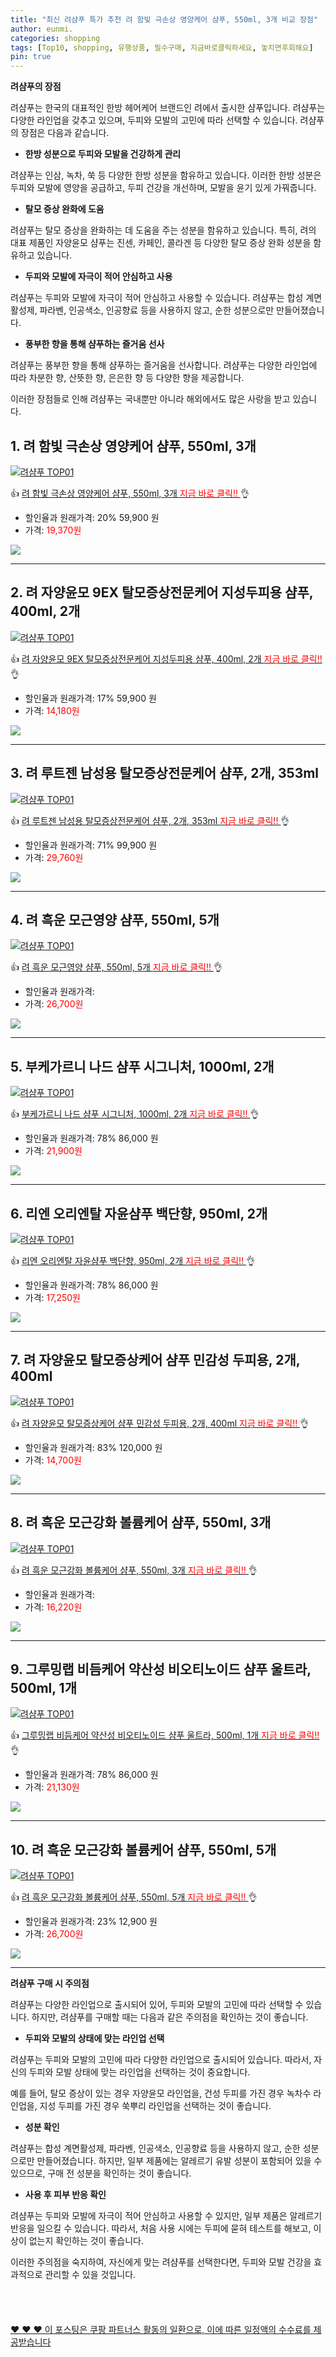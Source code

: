 ```yaml
---
title: "최신 려샴푸 특가 추천 려 함빛 극손상 영양케어 샴푸, 550ml, 3개 비교 장점"
author: eunmi.
categories: shopping
tags: [Top10, shopping, 유행상품, 필수구매, 지금바로클릭하세요, 놓치면후회해요]
pin: true
---
```

**려샴푸의 장점**

려샴푸는 한국의 대표적인 한방 헤어케어 브랜드인 려에서 출시한 샴푸입니다. 려샴푸는 다양한 라인업을 갖추고 있으며, 두피와 모발의 고민에 따라 선택할 수 있습니다. 려샴푸의 장점은 다음과 같습니다.

* **한방 성분으로 두피와 모발을 건강하게 관리**

려샴푸는 인삼, 녹차, 쑥 등 다양한 한방 성분을 함유하고 있습니다. 이러한 한방 성분은 두피와 모발에 영양을 공급하고, 두피 건강을 개선하며, 모발을 윤기 있게 가꿔줍니다.

* **탈모 증상 완화에 도움**

려샴푸는 탈모 증상을 완화하는 데 도움을 주는 성분을 함유하고 있습니다. 특히, 려의 대표 제품인 자양윤모 샴푸는 진센, 카페인, 콜라겐 등 다양한 탈모 증상 완화 성분을 함유하고 있습니다.

* **두피와 모발에 자극이 적어 안심하고 사용**

려샴푸는 두피와 모발에 자극이 적어 안심하고 사용할 수 있습니다. 려샴푸는 합성 계면활성제, 파라벤, 인공색소, 인공향료 등을 사용하지 않고, 순한 성분으로만 만들어졌습니다.

* **풍부한 향을 통해 샴푸하는 즐거움 선사**

려샴푸는 풍부한 향을 통해 샴푸하는 즐거움을 선사합니다. 려샴푸는 다양한 라인업에 따라 차분한 향, 산뜻한 향, 은은한 향 등 다양한 향을 제공합니다.

이러한 장점들로 인해 려샴푸는 국내뿐만 아니라 해외에서도 많은 사랑을 받고 있습니다.

   

## 1. 려 함빛 극손상 영양케어 샴푸, 550ml, 3개

[![려샴푸 TOP01](https://thumbnail9.coupangcdn.com/thumbnails/remote/230x230ex/image/vendor_inventory/18c6/c3319990291e2b43df7242e95f2b54ae49fc2b56b264862e582f877393c1.jpg)](https://link.coupang.com/re/AFFSDP?lptag=AF3617701&subid=GithubCoopas&pageKey=5410155793&traceid=V0-153&itemId=8134063097&vendorItemId=77105254611)


👍 [려 함빛 극손상 영양케어 샴푸, 550ml, 3개 <font color=red> 지금 바로 클릭!! </font> ](https://link.coupang.com/re/AFFSDP?lptag=AF3617701&subid=GithubCoopas&pageKey=5410155793&traceid=V0-153&itemId=8134063097&vendorItemId=77105254611) 👌 


- 할인율과 원래가격: 20%  59,900   원
- 가격: <span style='color:red'>19,370원</span>

[![](/discount_price.png)](https://link.coupang.com/re/AFFSDP?lptag=AF3617701&subid=GithubCoopas&pageKey=5410155793&traceid=V0-153&itemId=8134063097&vendorItemId=77105254611)

---


   

## 2. 려 자양윤모 9EX 탈모증상전문케어 지성두피용 샴푸, 400ml, 2개

[![려샴푸 TOP01](https://thumbnail8.coupangcdn.com/thumbnails/remote/230x230ex/image/retail/images/707623865501024-1c07d07b-e517-47ea-b989-c021cac65faa.jpg)](https://link.coupang.com/re/AFFSDP?lptag=AF3617701&subid=GithubCoopas&pageKey=7357712004&traceid=V0-153&itemId=17910176769&vendorItemId=85072863806)


👍 [려 자양윤모 9EX 탈모증상전문케어 지성두피용 샴푸, 400ml, 2개 <font color=red> 지금 바로 클릭!! </font> ](https://link.coupang.com/re/AFFSDP?lptag=AF3617701&subid=GithubCoopas&pageKey=7357712004&traceid=V0-153&itemId=17910176769&vendorItemId=85072863806) 👌 


- 할인율과 원래가격: 17%  59,900   원
- 가격: <span style='color:red'>14,180원</span>

[![](/discount_price.png)](https://link.coupang.com/re/AFFSDP?lptag=AF3617701&subid=GithubCoopas&pageKey=7357712004&traceid=V0-153&itemId=17910176769&vendorItemId=85072863806)

---


   

## 3. 려 루트젠 남성용 탈모증상전문케어 샴푸, 2개, 353ml

[![려샴푸 TOP01](https://thumbnail6.coupangcdn.com/thumbnails/remote/230x230ex/image/retail/images/1680583253104785-4e6d68ac-2d95-4fd0-b786-805eddffc18c.jpg)](https://link.coupang.com/re/AFFSDP?lptag=AF3617701&subid=GithubCoopas&pageKey=7217065088&traceid=V0-153&itemId=18625460021&vendorItemId=85760847153)


👍 [려 루트젠 남성용 탈모증상전문케어 샴푸, 2개, 353ml <font color=red> 지금 바로 클릭!! </font> ](https://link.coupang.com/re/AFFSDP?lptag=AF3617701&subid=GithubCoopas&pageKey=7217065088&traceid=V0-153&itemId=18625460021&vendorItemId=85760847153) 👌 


- 할인율과 원래가격: 71%  99,900   원
- 가격: <span style='color:red'>29,760원</span>

[![](/discount_price.png)](https://link.coupang.com/re/AFFSDP?lptag=AF3617701&subid=GithubCoopas&pageKey=7217065088&traceid=V0-153&itemId=18625460021&vendorItemId=85760847153)

---


   

## 4. 려 흑운 모근영양 샴푸, 550ml, 5개

[![려샴푸 TOP01](https://thumbnail7.coupangcdn.com/thumbnails/remote/230x230ex/image/retail/images/1143017627531047-a8aa9ef3-c5a6-48c4-bae8-eb8e9781b452.jpg)](https://link.coupang.com/re/AFFSDP?lptag=AF3617701&subid=GithubCoopas&pageKey=7510884397&traceid=V0-153&itemId=19679653559&vendorItemId=86785055107)


👍 [려 흑운 모근영양 샴푸, 550ml, 5개 <font color=red> 지금 바로 클릭!! </font> ](https://link.coupang.com/re/AFFSDP?lptag=AF3617701&subid=GithubCoopas&pageKey=7510884397&traceid=V0-153&itemId=19679653559&vendorItemId=86785055107) 👌 


- 할인율과 원래가격: 
- 가격: <span style='color:red'>26,700원</span>

[![](/discount_price.png)](https://link.coupang.com/re/AFFSDP?lptag=AF3617701&subid=GithubCoopas&pageKey=7510884397&traceid=V0-153&itemId=19679653559&vendorItemId=86785055107)

---


   

## 5. 부케가르니 나드 샴푸 시그니처, 1000ml, 2개

[![려샴푸 TOP01](https://thumbnail8.coupangcdn.com/thumbnails/remote/230x230ex/image/retail/images/2414591403012493-36bddce4-9c59-4e2d-8b89-52f7edb1c9d9.jpg)](https://link.coupang.com/re/AFFSDP?lptag=AF3617701&subid=GithubCoopas&pageKey=5832178307&traceid=V0-153&itemId=19705861480&vendorItemId=4428105221)


👍 [부케가르니 나드 샴푸 시그니처, 1000ml, 2개 <font color=red> 지금 바로 클릭!! </font> ](https://link.coupang.com/re/AFFSDP?lptag=AF3617701&subid=GithubCoopas&pageKey=5832178307&traceid=V0-153&itemId=19705861480&vendorItemId=4428105221) 👌 


- 할인율과 원래가격: 78%  86,000   원
- 가격: <span style='color:red'>21,900원</span>

[![](/discount_price.png)](https://link.coupang.com/re/AFFSDP?lptag=AF3617701&subid=GithubCoopas&pageKey=5832178307&traceid=V0-153&itemId=19705861480&vendorItemId=4428105221)

---


   

## 6. 리엔 오리엔탈 자윤샴푸 백단향, 950ml, 2개

[![려샴푸 TOP01](https://thumbnail7.coupangcdn.com/thumbnails/remote/230x230ex/image/vendor_inventory/869e/bd9e5275e5419f6879922961c98f996effdd1fbcaf3ea4b08d75c2516386.jpg)](https://link.coupang.com/re/AFFSDP?lptag=AF3617701&subid=GithubCoopas&pageKey=4310014992&traceid=V0-153&itemId=12295098419&vendorItemId=83508926375)


👍 [리엔 오리엔탈 자윤샴푸 백단향, 950ml, 2개 <font color=red> 지금 바로 클릭!! </font> ](https://link.coupang.com/re/AFFSDP?lptag=AF3617701&subid=GithubCoopas&pageKey=4310014992&traceid=V0-153&itemId=12295098419&vendorItemId=83508926375) 👌 


- 할인율과 원래가격: 78%  86,000   원
- 가격: <span style='color:red'>17,250원</span>

[![](/discount_price.png)](https://link.coupang.com/re/AFFSDP?lptag=AF3617701&subid=GithubCoopas&pageKey=4310014992&traceid=V0-153&itemId=12295098419&vendorItemId=83508926375)

---


   

## 7. 려 자양윤모 탈모증상케어 샴푸 민감성 두피용, 2개, 400ml

[![려샴푸 TOP01](https://thumbnail6.coupangcdn.com/thumbnails/remote/230x230ex/image/retail/images/1145101207737389-690c7009-d4d5-46ba-9aba-dff1ec91488c.jpg)](https://link.coupang.com/re/AFFSDP?lptag=AF3617701&subid=GithubCoopas&pageKey=5643745695&traceid=V0-153&itemId=9578718549&vendorItemId=85006374708)


👍 [려 자양윤모 탈모증상케어 샴푸 민감성 두피용, 2개, 400ml <font color=red> 지금 바로 클릭!! </font> ](https://link.coupang.com/re/AFFSDP?lptag=AF3617701&subid=GithubCoopas&pageKey=5643745695&traceid=V0-153&itemId=9578718549&vendorItemId=85006374708) 👌 


- 할인율과 원래가격: 83%  120,000   원
- 가격: <span style='color:red'>14,700원</span>

[![](/discount_price.png)](https://link.coupang.com/re/AFFSDP?lptag=AF3617701&subid=GithubCoopas&pageKey=5643745695&traceid=V0-153&itemId=9578718549&vendorItemId=85006374708)

---


   

## 8. 려 흑운 모근강화 볼륨케어 샴푸, 550ml, 3개

[![려샴푸 TOP01](https://thumbnail9.coupangcdn.com/thumbnails/remote/230x230ex/image/retail/images/b01e4be4-997f-414f-bec0-43eae2a536b59096235118395129276.png)](https://link.coupang.com/re/AFFSDP?lptag=AF3617701&subid=GithubCoopas&pageKey=7131196097&traceid=V0-153&itemId=18224543920&vendorItemId=85762193742)


👍 [려 흑운 모근강화 볼륨케어 샴푸, 550ml, 3개 <font color=red> 지금 바로 클릭!! </font> ](https://link.coupang.com/re/AFFSDP?lptag=AF3617701&subid=GithubCoopas&pageKey=7131196097&traceid=V0-153&itemId=18224543920&vendorItemId=85762193742) 👌 


- 할인율과 원래가격: 
- 가격: <span style='color:red'>16,220원</span>

[![](/discount_price.png)](https://link.coupang.com/re/AFFSDP?lptag=AF3617701&subid=GithubCoopas&pageKey=7131196097&traceid=V0-153&itemId=18224543920&vendorItemId=85762193742)

---


   

## 9. 그루밍랩 비듬케어 약산성 비오티노이드 샴푸 울트라, 500ml, 1개

[![려샴푸 TOP01](https://thumbnail10.coupangcdn.com/thumbnails/remote/230x230ex/image/retail/images/4947151206058961-402f6704-acbc-4d89-8325-431766414fa3.jpg)](https://link.coupang.com/re/AFFSDP?lptag=AF3617701&subid=GithubCoopas&pageKey=6559268097&traceid=V0-153&itemId=14676887893&vendorItemId=84099565254)


👍 [그루밍랩 비듬케어 약산성 비오티노이드 샴푸 울트라, 500ml, 1개 <font color=red> 지금 바로 클릭!! </font> ](https://link.coupang.com/re/AFFSDP?lptag=AF3617701&subid=GithubCoopas&pageKey=6559268097&traceid=V0-153&itemId=14676887893&vendorItemId=84099565254) 👌 


- 할인율과 원래가격: 78%  86,000   원
- 가격: <span style='color:red'>21,130원</span>

[![](/discount_price.png)](https://link.coupang.com/re/AFFSDP?lptag=AF3617701&subid=GithubCoopas&pageKey=6559268097&traceid=V0-153&itemId=14676887893&vendorItemId=84099565254)

---


   

## 10. 려 흑운 모근강화 볼륨케어 샴푸, 550ml, 5개

[![려샴푸 TOP01](https://thumbnail7.coupangcdn.com/thumbnails/remote/230x230ex/image/retail/images/1143017627531047-a8aa9ef3-c5a6-48c4-bae8-eb8e9781b452.jpg)](https://link.coupang.com/re/AFFSDP?lptag=AF3617701&subid=GithubCoopas&pageKey=7131196097&traceid=V0-153&itemId=15064610309&vendorItemId=85101503920)


👍 [려 흑운 모근강화 볼륨케어 샴푸, 550ml, 5개 <font color=red> 지금 바로 클릭!! </font> ](https://link.coupang.com/re/AFFSDP?lptag=AF3617701&subid=GithubCoopas&pageKey=7131196097&traceid=V0-153&itemId=15064610309&vendorItemId=85101503920) 👌 


- 할인율과 원래가격: 23%  12,900   원
- 가격: <span style='color:red'>26,700원</span>

[![](/discount_price.png)](https://link.coupang.com/re/AFFSDP?lptag=AF3617701&subid=GithubCoopas&pageKey=7131196097&traceid=V0-153&itemId=15064610309&vendorItemId=85101503920)

---
**려샴푸 구매 시 주의점**

려샴푸는 다양한 라인업으로 출시되어 있어, 두피와 모발의 고민에 따라 선택할 수 있습니다. 하지만, 려샴푸를 구매할 때는 다음과 같은 주의점을 확인하는 것이 좋습니다.

* **두피와 모발의 상태에 맞는 라인업 선택**

려샴푸는 두피와 모발의 고민에 따라 다양한 라인업으로 출시되어 있습니다. 따라서, 자신의 두피와 모발 상태에 맞는 라인업을 선택하는 것이 중요합니다.

예를 들어, 탈모 증상이 있는 경우 자양윤모 라인업을, 건성 두피를 가진 경우 녹차수 라인업을, 지성 두피를 가진 경우 쑥뿌리 라인업을 선택하는 것이 좋습니다.

* **성분 확인**

려샴푸는 합성 계면활성제, 파라벤, 인공색소, 인공향료 등을 사용하지 않고, 순한 성분으로만 만들어졌습니다. 하지만, 일부 제품에는 알레르기 유발 성분이 포함되어 있을 수 있으므로, 구매 전 성분을 확인하는 것이 좋습니다.

* **사용 후 피부 반응 확인**

려샴푸는 두피와 모발에 자극이 적어 안심하고 사용할 수 있지만, 일부 제품은 알레르기 반응을 일으킬 수 있습니다. 따라서, 처음 사용 시에는 두피에 묻혀 테스트를 해보고, 이상이 없는지 확인하는 것이 좋습니다.

이러한 주의점을 숙지하여, 자신에게 맞는 려샴푸를 선택한다면, 두피와 모발 건강을 효과적으로 관리할 수 있을 것입니다.<br><br><br><br><br> [ ❤ ❤ ❤ 이 포스팅은 쿠팡 파트너스 활동의 일환으로, 이에 따른 일정액의 수수료를 제공받습니다](https://link.coupang.com/a/bcEFyh)